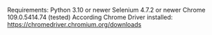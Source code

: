 Requirements:
	Python 3.10 or newer
	Selenium 4.7.2 or newer
	Chrome 109.0.5414.74 (tested)
	According Chrome Driver installed: https://chromedriver.chromium.org/downloads

